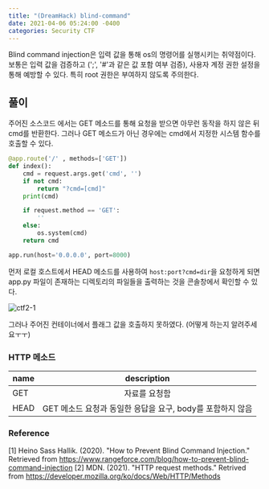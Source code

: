 ```yaml
---
title: "(DreamHack) blind-command"
date: 2021-04-06 05:24:00 -0400
categories: Security CTF
---
```


Blind command injection은 입력 값을 통해 os의 명령어를 실행시키는 취약점이다. 보통은 입력 값을 검증하고 (';', '#'과 같은 값 포함 여부 검증), 사용자 계정 권한 설정을 통해 예방할 수 있다. 특히 root 권한은 부여하지 않도록 주의한다.

## 풀이

주어진 소스코드 에서는 GET 메소드를 통해 요청을 받으면 아무런 동작을 하지 않은 뒤 cmd를 반환한다. 그러나 GET 메소드가 아닌 경우에는 cmd에서 지정한 시스템 함수를 호출할 수 있다.

``` Python
@app.route('/' , methods=['GET'])
def index():
    cmd = request.args.get('cmd', '')
    if not cmd:
        return "?cmd=[cmd]"
    print(cmd)

    if request.method == 'GET':
        ''
    else:
        os.system(cmd)
    return cmd

app.run(host='0.0.0.0', port=8000)
```


먼저 로컬 호스트에서 HEAD 메소드를 사용하여 `host:port?cmd=dir`을 요청하게 되면 app.py 파일이 존재하는 디렉토리의 파일들을 출력하는 것을 콘솔창에서 확인할 수 있다.

![ctf2-1](https://user-images.githubusercontent.com/24788751/113688584-6845cb80-9704-11eb-8938-3c095897e2fa.PNG)


그러나 주어진 컨테이너에서 플래그 값을 호출하지 못하였다. (어떻게 하는지 알려주세요ㅜㅜ)

### HTTP 메소드
|name|description|
|----|:------------------------------------------------------:|
|GET|자료를 요청함|
|HEAD|GET 메소드 요청과 동일한 응답을 요구, body를 포함하지 않음|



### Reference
[1] Heino Sass Hallik. (2020). "How to Prevent Blind Command Injection." Retrieved from https://www.rangeforce.com/blog/how-to-prevent-blind-command-injection
[2] MDN. (2021). "HTTP request methods." Retrived from https://developer.mozilla.org/ko/docs/Web/HTTP/Methods
